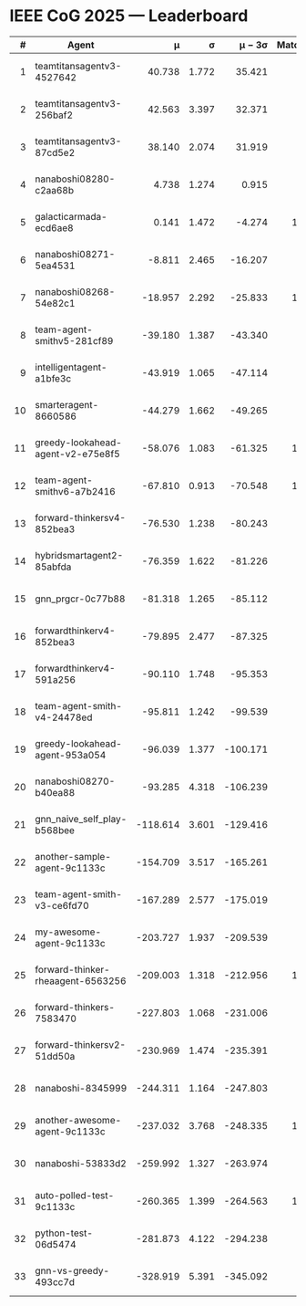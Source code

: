 # IEEE CoG 2025 — Leaderboard

| # | Agent | μ | σ | μ − 3σ | Matches | Updated |
|---:|---|---:|---:|---:|---:|---|
| 1 | teamtitansagentv3-4527642 | 40.738 | 1.772 | 35.421 | 800 | 2025-09-01 03:20 |
| 2 | teamtitansagentv3-256baf2 | 42.563 | 3.397 | 32.371 | 960 | 2025-09-01 03:20 |
| 3 | teamtitansagentv3-87cd5e2 | 38.140 | 2.074 | 31.919 | 940 | 2025-09-01 03:20 |
| 4 | nanaboshi08280-c2aa68b | 4.738 | 1.274 | 0.915 | 940 | 2025-09-01 03:20 |
| 5 | galacticarmada-ecd6ae8 | 0.141 | 1.472 | -4.274 | 1000 | 2025-09-01 03:20 |
| 6 | nanaboshi08271-5ea4531 | -8.811 | 2.465 | -16.207 | 940 | 2025-09-01 03:20 |
| 7 | nanaboshi08268-54e82c1 | -18.957 | 2.292 | -25.833 | 1100 | 2025-09-01 03:20 |
| 8 | team-agent-smithv5-281cf89 | -39.180 | 1.387 | -43.340 | 900 | 2025-09-01 03:20 |
| 9 | intelligentagent-a1bfe3c | -43.919 | 1.065 | -47.114 | 791 | 2025-09-01 03:20 |
| 10 | smarteragent-8660586 | -44.279 | 1.662 | -49.265 | 711 | 2025-09-01 03:20 |
| 11 | greedy-lookahead-agent-v2-e75e8f5 | -58.076 | 1.083 | -61.325 | 1190 | 2025-09-01 03:20 |
| 12 | team-agent-smithv6-a7b2416 | -67.810 | 0.913 | -70.548 | 1120 | 2025-09-01 03:20 |
| 13 | forward-thinkersv4-852bea3 | -76.530 | 1.238 | -80.243 | 617 | 2025-09-01 03:20 |
| 14 | hybridsmartagent2-85abfda | -76.359 | 1.622 | -81.226 | 884 | 2025-09-01 03:20 |
| 15 | gnn_prgcr-0c77b88 | -81.318 | 1.265 | -85.112 | 840 | 2025-09-01 03:20 |
| 16 | forwardthinkerv4-852bea3 | -79.895 | 2.477 | -87.325 | 871 | 2025-09-01 03:20 |
| 17 | forwardthinkerv4-591a256 | -90.110 | 1.748 | -95.353 | 766 | 2025-09-01 03:20 |
| 18 | team-agent-smith-v4-24478ed | -95.811 | 1.242 | -99.539 | 800 | 2025-09-01 03:20 |
| 19 | greedy-lookahead-agent-953a054 | -96.039 | 1.377 | -100.171 | 930 | 2025-09-01 03:20 |
| 20 | nanaboshi08270-b40ea88 | -93.285 | 4.318 | -106.239 | 960 | 2025-09-01 03:20 |
| 21 | gnn_naive_self_play-b568bee | -118.614 | 3.601 | -129.416 | 360 | 2025-09-01 03:20 |
| 22 | another-sample-agent-9c1133c | -154.709 | 3.517 | -165.261 | 860 | 2025-09-01 03:20 |
| 23 | team-agent-smith-v3-ce6fd70 | -167.289 | 2.577 | -175.019 | 780 | 2025-09-01 03:20 |
| 24 | my-awesome-agent-9c1133c | -203.727 | 1.937 | -209.539 | 940 | 2025-09-01 03:20 |
| 25 | forward-thinker-rheaagent-6563256 | -209.003 | 1.318 | -212.956 | 1060 | 2025-09-01 03:20 |
| 26 | forward-thinkers-7583470 | -227.803 | 1.068 | -231.006 | 880 | 2025-09-01 03:20 |
| 27 | forward-thinkersv2-51dd50a | -230.969 | 1.474 | -235.391 | 680 | 2025-09-01 03:20 |
| 28 | nanaboshi-8345999 | -244.311 | 1.164 | -247.803 | 800 | 2025-09-01 03:20 |
| 29 | another-awesome-agent-9c1133c | -237.032 | 3.768 | -248.335 | 1120 | 2025-09-01 03:20 |
| 30 | nanaboshi-53833d2 | -259.992 | 1.327 | -263.974 | 880 | 2025-09-01 03:20 |
| 31 | auto-polled-test-9c1133c | -260.365 | 1.399 | -264.563 | 1080 | 2025-09-01 03:20 |
| 32 | python-test-06d5474 | -281.873 | 4.122 | -294.238 | 740 | 2025-09-01 03:20 |
| 33 | gnn-vs-greedy-493cc7d | -328.919 | 5.391 | -345.092 | 860 | 2025-09-01 03:20 |
